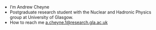 -  I’m Andrew Cheyne
-  Postgraduate research student with the Nuclear and Hadronic Physics group at University of Glasgow.
-  How to reach me a.cheyne.1@research.gla.ac.uk

<!---
agcheyne/agcheyne is a ✨ special ✨ repository because its `README.md` (this file) appears on your GitHub profile.
You can click the Preview link to take a look at your changes.
--->
